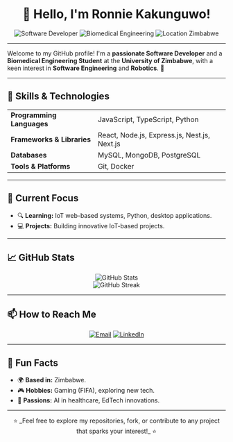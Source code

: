 <h1 align="center">👋 Hello, I'm Ronnie Kakunguwo!</h1>

<p align="center">
  <img src="https://img.shields.io/badge/Software%20Developer-blue?style=for-the-badge" alt="Software Developer">
  <img src="https://img.shields.io/badge/Biomedical%20Engineering-green?style=for-the-badge" alt="Biomedical Engineering">
  <img src="https://img.shields.io/badge/Location-Zimbabwe-orange?style=for-the-badge" alt="Location Zimbabwe">
</p>

---

Welcome to my GitHub profile! I'm a **passionate Software Developer** and a **Biomedical Engineering Student** at the **University of Zimbabwe**, with a keen interest in **Software Engineering** and **Robotics**. 🌟

---

## 🔧 Skills & Technologies
<div align="center">
  <table>
    <tr>
      <td><strong>Programming Languages</strong></td>
      <td>JavaScript, TypeScript, Python</td>
    </tr>
    <tr>
      <td><strong>Frameworks & Libraries</strong></td>
      <td>React, Node.js, Express.js, Nest.js, Next.js</td>
    </tr>
    <tr>
      <td><strong>Databases</strong></td>
      <td>MySQL, MongoDB, PostgreSQL</td>
    </tr>
    <tr>
      <td><strong>Tools & Platforms</strong></td>
      <td>Git, Docker</td>
    </tr>
  </table>
</div>

---

## 🌱 Current Focus
- 🔍 **Learning:** IoT web-based systems, Python, desktop applications.
- 💻 **Projects:** Building innovative IoT-based projects.

---

## 📈 GitHub Stats
<p align="center">
  <img src="https://github-readme-stats.vercel.app/api?username=Kakunguwo&theme=dark&show_icons=true&hide_border=true&count_private=true" alt="GitHub Stats">
  <br>
  <img src="https://github-readme-streak-stats.herokuapp.com/?user=Kakunguwo&theme=dark&hide_border=true" alt="GitHub Streak">
</p>


---

## 📫 How to Reach Me
<p align="center">
  <a href="mailto:ronniekakunguwo03@gmail.com"><img src="https://img.shields.io/badge/Email-D14836?style=for-the-badge&logo=gmail&logoColor=white" alt="Email"></a>
  <a href="https://www.linkedin.com/in/ronnie-kakunguwo-390435201/"><img src="https://img.shields.io/badge/LinkedIn-0A66C2?style=for-the-badge&logo=linkedin&logoColor=white" alt="LinkedIn"></a>
</p>

---

## 🌟 Fun Facts
- 🌍 **Based in:** Zimbabwe.
- 🎮 **Hobbies:** Gaming (FIFA), exploring new tech.
- 🧠 **Passions:** AI in healthcare, EdTech innovations.

---

<p align="center">
  ⭐️ _Feel free to explore my repositories, fork, or contribute to any project that sparks your interest!_ ⭐️
</p>
